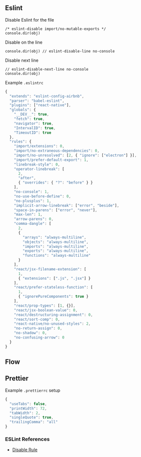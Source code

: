 ## Eslint

Disable Eslint for the file

```
/* eslint-disable import/no-mutable-exports */
console.dir(obj)
```

Disable on the line

```
console.dir(obj) // eslint-disable-line no-console
```

Disable next line

```
// eslint-disable-next-line no-console
console.dir(obj)
```

Example `.eslintrc`

```js
{
  "extends": "eslint-config-airbnb",
  "parser": "babel-eslint",
  "plugins": ["react-native"],
  "globals": {
    "__DEV__": true,
    "fetch": true,
    "navigator": true,
    "IntervalID": true,
    "TimeoutID": true
  },
  "rules": {
    "import/extensions": 0,
    "import/no-extraneous-dependencies": 0,
    "import/no-unresolved": [2, { "ignore": ["electron"] }],
    "import/prefer-default-export": 1,
    "linebreak-style": 0,
    "operator-linebreak": [
      2,
      "after",
      { "overrides": { "?": "before" } }
    ],
    "no-console": 1,
    "no-use-before-define": 0,
    "no-plusplus": 1,
    "implicit-arrow-linebreak": ["error", "beside"],
    "space-in-parens": ["error", "never"],
    "max-len": 1,
    "arrow-parens": 0,
    "comma-dangle": [
      2,
      {
        "arrays": "always-multiline",
        "objects": "always-multiline",
        "imports": "always-multiline",
        "exports": "always-multiline",
        "functions": "always-multiline"
      }
    ],
    "react/jsx-filename-extension": [
      1,
      { "extensions": [".js", ".jsx"] }
    ],
    "react/prefer-stateless-function": [
      1,
      { "ignorePureComponents": true }
    ],
    "react/prop-types": [1, {}],
    "react/jsx-boolean-value": 0,
    "react/destructuring-assignment": 0,
    "react/sort-comp": 0,
    "react-native/no-unused-styles": 2,
    "no-return-assign": 0,
    "no-shadow": 0,
    "no-confusing-arrow": 0
  }
}
```

## Flow

## Prettier

Example `.prettierrc` setup

```js
{
  "useTabs": false,
  "printWidth": 72,
  "tabWidth": 2,
  "singleQuote": true,
  "trailingComma": "all"
}
```

### ESLint References

- [Disable Rule](https://github.com/sindresorhus/eslint-plugin-unicorn/blob/master/docs/rules/no-abusive-eslint-disable.md)

